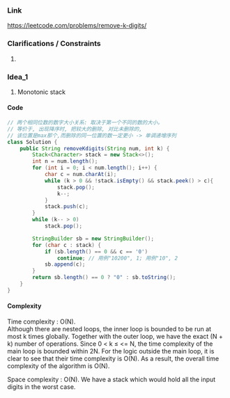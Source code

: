 
### Link

https://leetcode.com/problems/remove-k-digits/

### Clarifications / Constraints

1. 

### Idea_1

1. Monotonic stack


#### Code

```java
// 两个相同位数的数字大小关系: 取决于第一个不同的数的大小。
// 等价于, 出现降序时, 把较大的删除, 对比未删除的, 
// 该位置是max那个,而删除的同一位置的数一定更小 -> 单调递增序列
class Solution {
    public String removeKdigits(String num, int k) {
        Stack<Character> stack = new Stack<>();
        int n = num.length();
        for (int i = 0; i < num.length(); i++) {
            char c = num.charAt(i);
            while (k > 0 && !stack.isEmpty() && stack.peek() > c){
                stack.pop();
                k--;
            }
            stack.push(c);
        }
        while (k-- > 0) 
            stack.pop();

        StringBuilder sb = new StringBuilder();
        for (char c : stack) {
            if (sb.length() == 0 && c == '0') 
                continue; // 用例"10200", 1; 用例"10", 2
            sb.append(c);
        }
        return sb.length() == 0 ? "0" : sb.toString();
    }
}
```

#### Complexity

Time complexity : O(N).   
Although there are nested loops, the inner loop is bounded to be run at most k times globally. Together with the outer loop, we have the exact (N + k) number of operations. Since 0 < k ≤ <= N, the time complexity of the main loop is bounded within 2N. For the logic outside the main loop, it is clear to see that their time complexity is O(N). As a result, the overall time complexity of the algorithm is O(N).

Space complexity : O(N). We have a stack which would hold all the input digits in the worst case.